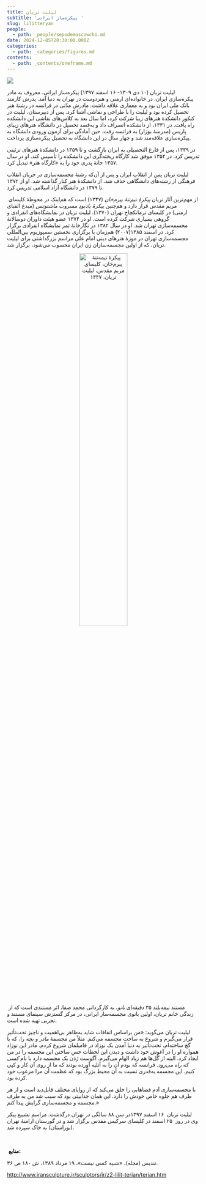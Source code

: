 ```yaml
---
title: لیلیت تریان
subtitle: 'پیکره‌ساز ایرانی '
slug: lilitteryan
people:
  - path: _people/sepodemoscowchi.md
date: 2024-12-05T20:30:00.000Z
categories:
  - path: _categories/figures.md
contents:
  - path: _contents/oneframe.md
---
```



![](https://assets.tina.io/b6b0cb5c-4b1b-43f4-9bea-8d6867c09320/03.jpeg)

لیلیت تریان (۱۰ دی ۱۳۰۹- ۱۶ اسفند ۱۳۹۷) پیکره‌ساز ایرانی، معروف به مادر پیکره‌سازی ایران، در خانواده‌ای ارمنی و هنردوست در تهران به دنیا آمد. پدرش کارمند بانک ملی ایران بود و به معماری علاقه داشت. مادرش مدّتی در فرانسه در رشتهٔ هنر تحصیل کرده بود و لیلیت را با طراحی و نقاشی آشنا کرد. پس از دبیرستان، لیلیت در کنکور دانشکدهٔ هنرهای زیبا شرکت کرد، اما سال بعد به کلاس‌های نقاشی این دانشکده راه یافت. در ۱۳۳۱، از دانشکده انصراف داد و به‌قصد تحصیل در دانشگاه هنرهای زیبای پاریس (مدرسهٔ بوزار) به فرانسه رفت. حین آمادگی برای آزمون ورودی دانشگاه به پیکره‌سازی علاقه‌مند شد و چهار سال در این دانشگاه به تحصیل پیکره‌سازی پرداخت.

در ۱۳۳۹، پس از فارغ التحصیلی به ایران بازگشت و تا ۱۳۵۹ در دانشکدهٔ هنرهای تزئینی تدریس کرد. در ۱۳۵۴ موفق شد کارگاه ریخته‌گری این دانشکده را تأسیس کند. او در سال ۱۳۵۷ خانهٔ پدری خود را به «کارگاه هنر» تبدیل کرد.

لیلیت تریان پس از انقلاب ایران و پس از آن‌که رشتهٔ مجسمه‌سازی در جریان انقلاب‌ فرهنگی از رشته‌های دانشگاهی حذف شد، از دانشکدهٔ هنر کنار گذاشته شد. او از ۱۳۷۲ تا ۱۳۷۹ در دانشگاه آزاد اسلامی تدریس کرد.

 از مهم‌ترین آثار تریان _پیکرهٔ نیم‌تنهٔ یپرم‌خان_ (۱۳۴۷) است که هم‌اینک در محوطهٔ‌ کلیسای مریم مقدس قرار دارد و هم‌چنین _پیکرهٔ یادبودِ مسروب ماشتوتس_ (مبدع الفبای ارمنی) در کلیسای ترمانکچاج تهران (۱۳۷۰). لیلیت تریان در نمایشگاه‌های انفرادی و گروهی بسیاری شرکت کرده است. او در ۱۳۷۴ عضو هیئت داوران دوسالانهٔ مجسمه‌سازی تهران شد. او در سال ۱۳۸۲ در نگارخانهٔ ثمر نمایشگاه انفرادی برگزار کرد. در اسفند ۱۳۸۵(۲۰۰۷) هم‌زمان با برگزاری نخستین سمپوزیوم بین‌المللی مجسمه‌سازی تهران در موزهٔ هنرهای دینی امام علی مراسم بزرگداشتی برای لیلیت تریان، که از اولین مجسمه‌سازان زن ایران محسوب می‌شود، برگزار شد.

 <center>
<img 
       src="https://assets.tina.io/b6b0cb5c-4b1b-43f4-9bea-8d6867c09320/Saint_Mary_Armenian_Church_(Tehran)_5880.jpg" 
    title = "پیکرهٔ نیمه‌تنهٔ پیرم‌خان، کلیسای مریم مقدس، لیلیت تریان، ۱۳۴۷"
       style="width: 50%; height:50%;" />
</center>

 مستند نیمه‌بلند ۳۵ دقیقه‌ای _بانو_، به کارگردانی محمد صفا، اثر مستندی است که از زندگی خانم تریان، اولین بانوی مجسمه‌ساز ایرانی، در مرکز گسترش سینمای مستند و تجربی تهیه شده است.

لیلیت تریان می‌گوید: «من براساس اتفاقات شاید به‌ظاهر بی‌اهمیت و ناچیز تحت‌تأثیر قرار می‌گیرم و شروع به ساخت مجسمه می‌کنم. مثلاً من مجسمهٔ _مادر و بچه_ را، که با گچ ساخته‌ام، تحت‌تأثیر به دنیا آمدن یک نوزاد در فامیلمان شروع کردم. مادر این نوزاد همواره او را در آغوش خود داشت و دیدن این لحظات حسِ ساختن این مجسمه را در من ایجاد کرد. البته از گُل‌ها هم زیاد الهام می‌گیرم. آگوست رُدَن یک مجسمه دارد با نام _کسی که راه می‌رود_. فرانسه که بودم آن را به آتلیه آورده بودند که ما از روی آن کار و کپی کنیم. این مجسمه به‌قدری نسبت به آن محیط بزرگ بود که عظمت آن مرا مرعوب خود کرده بود.

با مجسمه‌سازی آدم فضاهایی را خلق می‌کند که از زوایای مختلف قابل‌دید است و از هر طرف هم جلوه خاص خودش را دارد. این همان جذابیتی بود که سبب شد من به طرف مجسمه و مجسمه‌سازی گرایش پیدا کنم.»

لیلیت تریان  ۱۶ اسفند ۱۳۹۷در سن ۸۸ سالگی در تهران درگذشت. مراسم تشییع پیکر وی در روز  ۲۵ اسفند در کلیسای سرکیس مقدس برگزار شد و در گورستان ارامنهٔ تهران (بوراستان) به خاک سپرده شد.

 

 **منابع:**

تندیس (مجله)، «شبیه کسی نیست»، ۱۹ مرداد ۱۳۸۹، ش ۱۸۰ ص ۳۶.

<p dir="ltr">
    <a href="http://www.iransculpture.ir/sculptors/ir/z2-lilit-terian/terian.htm">http://www.iransculpture.ir/sculptors/ir/z2-lilit-terian/terian.htm</a>
    <br>
    <a href="https://evnreport.com/et-cetera/lilit-teryan-the-doyen-of-irans-modern-sculpture/"></a>
</p>


